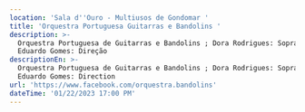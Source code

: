 ```yaml
---
location: 'Sala d''Ouro - Multiusos de Gondomar '
title: 'Orquestra Portuguesa Guitarras e Bandolins '
description: >-
  Orquestra Portuguesa de Guitarras e Bandolins ; Dora Rodrigues: Soprano ; José
  Eduardo Gomes: Direção
descriptionEn: >-
  Orquestra Portuguesa de Guitarras e Bandolins ; Dora Rodrigues: Soprano ; José
  Eduardo Gomes: Direction
url: 'https://www.facebook.com/orquestra.bandolins'
dateTime: '01/22/2023 17:00 PM'
---
```


